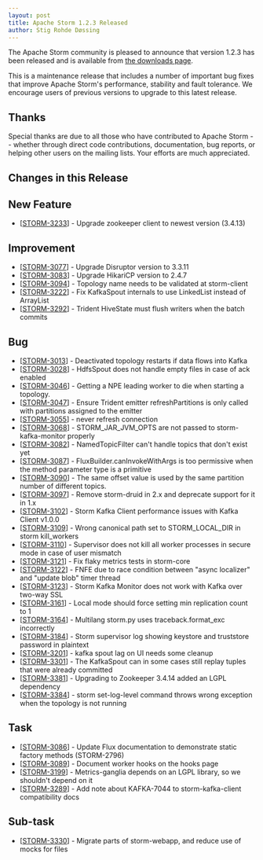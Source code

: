 ```yaml
---
layout: post
title: Apache Storm 1.2.3 Released
author: Stig Rohde Døssing
---
```


The Apache Storm community is pleased to announce that version 1.2.3 has been released and is available from [the downloads page](/downloads.html).

This is a maintenance release that includes a number of important bug fixes that improve Apache Storm's performance, stability and fault tolerance. We encourage users of previous versions to upgrade to this latest release.


Thanks
------
Special thanks are due to all those who have contributed to Apache Storm -- whether through direct code contributions, documentation, bug reports, or helping other users on the mailing lists. Your efforts are much appreciated.


Changes in this Release
---------
<h2>New Feature</h2>
<ul>
<li>[<a href="https://issues.apache.org/jira/browse/STORM-3233">STORM-3233</a>] - Upgrade zookeeper client to newest version (3.4.13)</li>
</ul>
<h2>Improvement</h2>
<ul>
<li>[<a href="https://issues.apache.org/jira/browse/STORM-3077">STORM-3077</a>] - Upgrade Disruptor version to 3.3.11</li>
<li>[<a href="https://issues.apache.org/jira/browse/STORM-3083">STORM-3083</a>] - Upgrade HikariCP version to 2.4.7</li>
<li>[<a href="https://issues.apache.org/jira/browse/STORM-3094">STORM-3094</a>] - Topology name needs to be validated at storm-client</li>
<li>[<a href="https://issues.apache.org/jira/browse/STORM-3222">STORM-3222</a>] - Fix KafkaSpout internals to use LinkedList instead of ArrayList</li>
<li>[<a href="https://issues.apache.org/jira/browse/STORM-3292">STORM-3292</a>] - Trident HiveState must flush writers when the batch commits</li>
</ul>
<h2>Bug</h2>
<ul>
<li>[<a href="https://issues.apache.org/jira/browse/STORM-3013">STORM-3013</a>] - Deactivated topology restarts if data flows into Kafka</li>
<li>[<a href="https://issues.apache.org/jira/browse/STORM-3028">STORM-3028</a>] - HdfsSpout does not handle empty files in case of ack enabled</li>
<li>[<a href="https://issues.apache.org/jira/browse/STORM-3046">STORM-3046</a>] - Getting a NPE leading worker to die when starting a topology.</li>
<li>[<a href="https://issues.apache.org/jira/browse/STORM-3047">STORM-3047</a>] - Ensure Trident emitter refreshPartitions is only called with partitions assigned to the emitter</li>
<li>[<a href="https://issues.apache.org/jira/browse/STORM-3055">STORM-3055</a>] - never refresh connection</li>
<li>[<a href="https://issues.apache.org/jira/browse/STORM-3068">STORM-3068</a>] - STORM_JAR_JVM_OPTS are not passed to storm-kafka-monitor  properly</li>
<li>[<a href="https://issues.apache.org/jira/browse/STORM-3082">STORM-3082</a>] - NamedTopicFilter can't handle topics that don't exist yet</li>
<li>[<a href="https://issues.apache.org/jira/browse/STORM-3087">STORM-3087</a>] - FluxBuilder.canInvokeWithArgs is too permissive when the method parameter type is a primitive</li>
<li>[<a href="https://issues.apache.org/jira/browse/STORM-3090">STORM-3090</a>] - The same offset value is used by the same partition number of different topics.</li>
<li>[<a href="https://issues.apache.org/jira/browse/STORM-3097">STORM-3097</a>] - Remove storm-druid in 2.x and deprecate support for it in 1.x</li>
<li>[<a href="https://issues.apache.org/jira/browse/STORM-3102">STORM-3102</a>] - Storm Kafka Client performance issues with Kafka Client v1.0.0</li>
<li>[<a href="https://issues.apache.org/jira/browse/STORM-3109">STORM-3109</a>] - Wrong canonical path set to STORM_LOCAL_DIR in storm kill_workers</li>
<li>[<a href="https://issues.apache.org/jira/browse/STORM-3110">STORM-3110</a>] - Supervisor does not kill all worker processes in secure mode in case of user mismatch</li>
<li>[<a href="https://issues.apache.org/jira/browse/STORM-3121">STORM-3121</a>] - Fix flaky metrics tests in storm-core</li>
<li>[<a href="https://issues.apache.org/jira/browse/STORM-3122">STORM-3122</a>] - FNFE due to race condition between "async localizer" and "update blob" timer thread</li>
<li>[<a href="https://issues.apache.org/jira/browse/STORM-3123">STORM-3123</a>] - Storm Kafka Monitor does not work with Kafka over two-way SSL</li>
<li>[<a href="https://issues.apache.org/jira/browse/STORM-3161">STORM-3161</a>] - Local mode should force setting min replication count to 1</li>
<li>[<a href="https://issues.apache.org/jira/browse/STORM-3164">STORM-3164</a>] - Multilang storm.py uses traceback.format_exc incorrectly</li>
<li>[<a href="https://issues.apache.org/jira/browse/STORM-3184">STORM-3184</a>] - Storm supervisor log showing keystore and truststore password in plaintext</li>
<li>[<a href="https://issues.apache.org/jira/browse/STORM-3201">STORM-3201</a>] - kafka spout lag on UI needs some cleanup</li>
<li>[<a href="https://issues.apache.org/jira/browse/STORM-3301">STORM-3301</a>] - The KafkaSpout can in some cases still replay tuples that were already committed</li>
<li>[<a href="https://issues.apache.org/jira/browse/STORM-3381">STORM-3381</a>] - Upgrading to Zookeeper 3.4.14 added an LGPL dependency</li>
<li>[<a href="https://issues.apache.org/jira/browse/STORM-3384">STORM-3384</a>] - storm set-log-level command throws wrong exception when the topology is not running</li>
</ul>
<h2>Task</h2>
<ul>
<li>[<a href="https://issues.apache.org/jira/browse/STORM-3086">STORM-3086</a>] - Update Flux documentation to demonstrate static factory methods (STORM-2796)</li>
<li>[<a href="https://issues.apache.org/jira/browse/STORM-3089">STORM-3089</a>] - Document worker hooks on the hooks page</li>
<li>[<a href="https://issues.apache.org/jira/browse/STORM-3199">STORM-3199</a>] - Metrics-ganglia depends on an LGPL library, so we shouldn't depend on it</li>
<li>[<a href="https://issues.apache.org/jira/browse/STORM-3289">STORM-3289</a>] - Add note about KAFKA-7044 to storm-kafka-client compatibility docs</li>
</ul>
<h2>Sub-task</h2>
<ul>
<li>[<a href="https://issues.apache.org/jira/browse/STORM-3330">STORM-3330</a>] - Migrate parts of storm-webapp, and reduce use of mocks for files</li>
</ul>